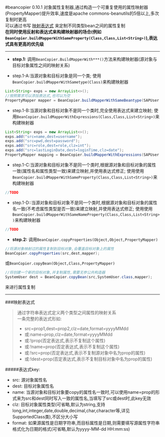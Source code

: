
#beancopier 0.10.1
  对象属性复制器,通过构造一个可重复使用的属性映射器(PropertyMapper)提升效率,速度是apache commons-beanutils的5倍以上,多次复制时更高  
  可以通过书写 [映射表达式](#映射表达式) 来定制不同类型bean之间的属性复制  
  **在同时使用反射和表达式来构建映射器的场合(例如`BeanCopier.buildMapperWithSameProperty(Class,Class,List<String>)`),表达式具有更高的优先级**
 ***
 
* **step.1:** 调用`BeanCopier.BuildMapperWith***()`方法来构建映射器(源对象与目标对象属性之间的映射关系)


* step.1-A:当源对象和目标对象是同一个类;
  使用`BeanCopier.buildMapperWithSametype(Class)`来构建映射器
```java
List<String> exps = new ArrayList<>();
//按照需求可以添加表达式,也可以为空
PropertyMapper mapper = BeanCopier.buildMapperWithSameBeantype(SAPUser.class,exps);
```

* step.1-B:当源对象和目标对象不是同一个类时,完全使用表达式来建立映射;
  使用`BeanCopier.buildMapperWithExpressions(Class,Class,List<String>)`来构建映射器
```java
List<String> exps = new ArrayList<>();
exps.add("src=name,dest=username");
exps.add("src=pwd,dest=password");
exps.add("src=role,dest=role,clz=int");
exps.add("src=lastLoginDate,dest=loginTime,clz=date");
PropertyMapper mapping = BeanCopier.buildMapperWithExpressions(SAPUser.class, SystemUser.class, exps);
```

* step.1-C:当源对象和目标对象不是同一个类时,根据源对象和目标对象的属性一致(属性名和属性类型一致)来建立映射,并使用表达式修正;
  使用使用`BeanCopier.buildMapperWithSameProperty(Class,Class,List<String>)`来构建映射器
```java
//TODO
```

* step.1-D::当源对象和目标对象不是同一个类时,根据源对象和目标对象的属性名一致(不考虑属性类型是否一致)来建立映射,并使用表达式修正;
  使用使用`BeanCopier.buildMapperWithSameNameProperty(Class,Class,List<String>)`来构建映射器
```java
//TODO
```

* **step.2:**  调用`BeanCopier.copyProperties(Object,Object,PropertyMapper)`
```java
//将源对象映射过的属性复制到目标对象,会覆盖目标对象上的属性
BeanCopier.copyProperties(src,dest,mapper); 
```
  或`BeanCopier.copyBean(Object,Class,PropertyMapper)`
```java
//将创建一个新的目标对象,并复制属性,需要无参公共构造器
SystemUser dest = BeanCopier.copyBean(src,SystemUser.class,mapper);
```
来进行属性复制

----

###映射表达式

> 通过字符串表达式定义两个类型之间属性的映射关系  
> 一条完整的表达式形如:
> * src=prop1,dest=prop2,clz=date,format=yyyyMMdd  
> * 或:name=prop,clz=date,format=yyyyMMdd  
> * 或:!prop(否定表达式,表示不复制这个属性)  
> * 或:!name=prop(否定表达式,表示不复制这个属性)  
> * 或:!src=prop(否定表达式,表示不复制源对象中名为prop的属性)  
> * 或:!dest=prop(否定表达式,表示不复制目标对象中名为prop的属性) 
  
#####表达式key:

* src:    源对象属性名  
* dest:   目标对象属性名  
* name:   当源对象和目标对象要copy的属性名一致时,可以使用name=prop的形式来为src和dest同时写入一致的属性名,当填写了src或dest时,此key无效  
* clz:    目标对象属性类型(可省略,默认为string,支持long,int,integer,date,double,decimal,char,character等,详见SupportedClass类),不区分大小写  
* format: 如果源属性是日期字符串,而目标属性是日期,则需要填写源属性字符串格式化为日期的格式(可省略,默认为yyyy-MM-dd HH:mm:ss)  

